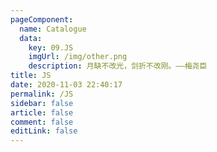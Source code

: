```yaml
---
pageComponent:
  name: Catalogue
  data:
    key: 09.JS
    imgUrl: /img/other.png
    description: 月缺不改光，剑折不改刚。——梅尧臣
title: JS
date: 2020-11-03 22:40:17
permalink: /JS
sidebar: false
article: false
comment: false
editLink: false
---
```

